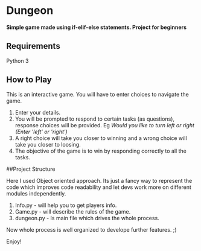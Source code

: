 # Dungeon
**Simple game made using if-elif-else statements. Project for beginners**

## Requirements
Python 3

## How to Play
This  is an interactive game. You will have to enter choices to navigate the game.

1. Enter your details.
2. You will be prompted to respond to certain tasks (as questions), response choices will be provided. Eg *Would you like to turn left or right (Enter 'left' or 'right')*
3. A right choice will take you closer to winning and a wrong choice will take you closer to loosing.
4. The objective of the game is to win by responding correctly to all the tasks.


##Project Structure

Here I used Object oriented approach. Its just a fancy way to represent the code which improves code readability and let devs work more on different modules independently.
1. Info.py - will help you to get players info.
2. Game.py - will describe the rules of the game.
3. dungeon.py - Is main file which drives the whole process.

Now whole process is well organized to develope further features. ;)

Enjoy!

